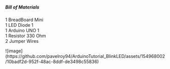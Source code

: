 
<h5><strong>Bill of Materials</strong></h5>

<p>1	BreadBoard Mini<br>
1	LED Diode	1<br>
1	Arduino UNO	1<br>
1	Resistor 330 Ohm<br>
2	Jumper Wires</p>
![image](https://github.com/pavelroy94/ArduinoTutorial_BlinkLED/assets/154968002/10badf2d-952f-48ac-8ddf-de3498c55836)

